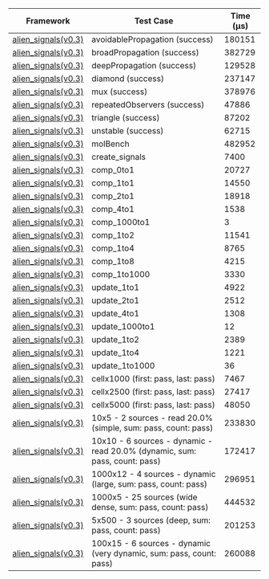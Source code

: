 | Framework | Test Case | Time (μs) |
| --- | --- | --- |
| [alien_signals(v0.3)](https://github.com/medz/alien-signals-dart) | avoidablePropagation (success) | 180151 |
| [alien_signals(v0.3)](https://github.com/medz/alien-signals-dart) | broadPropagation (success) | 382729 |
| [alien_signals(v0.3)](https://github.com/medz/alien-signals-dart) | deepPropagation (success) | 129528 |
| [alien_signals(v0.3)](https://github.com/medz/alien-signals-dart) | diamond (success) | 237147 |
| [alien_signals(v0.3)](https://github.com/medz/alien-signals-dart) | mux (success) | 378976 |
| [alien_signals(v0.3)](https://github.com/medz/alien-signals-dart) | repeatedObservers (success) | 47886 |
| [alien_signals(v0.3)](https://github.com/medz/alien-signals-dart) | triangle (success) | 87202 |
| [alien_signals(v0.3)](https://github.com/medz/alien-signals-dart) | unstable (success) | 62715 |
| [alien_signals(v0.3)](https://github.com/medz/alien-signals-dart) | molBench | 482952 |
| [alien_signals(v0.3)](https://github.com/medz/alien-signals-dart) | create_signals | 7400 |
| [alien_signals(v0.3)](https://github.com/medz/alien-signals-dart) | comp_0to1 | 20727 |
| [alien_signals(v0.3)](https://github.com/medz/alien-signals-dart) | comp_1to1 | 14550 |
| [alien_signals(v0.3)](https://github.com/medz/alien-signals-dart) | comp_2to1 | 18918 |
| [alien_signals(v0.3)](https://github.com/medz/alien-signals-dart) | comp_4to1 | 1538 |
| [alien_signals(v0.3)](https://github.com/medz/alien-signals-dart) | comp_1000to1 | 3 |
| [alien_signals(v0.3)](https://github.com/medz/alien-signals-dart) | comp_1to2 | 11541 |
| [alien_signals(v0.3)](https://github.com/medz/alien-signals-dart) | comp_1to4 | 8765 |
| [alien_signals(v0.3)](https://github.com/medz/alien-signals-dart) | comp_1to8 | 4215 |
| [alien_signals(v0.3)](https://github.com/medz/alien-signals-dart) | comp_1to1000 | 3330 |
| [alien_signals(v0.3)](https://github.com/medz/alien-signals-dart) | update_1to1 | 4922 |
| [alien_signals(v0.3)](https://github.com/medz/alien-signals-dart) | update_2to1 | 2512 |
| [alien_signals(v0.3)](https://github.com/medz/alien-signals-dart) | update_4to1 | 1308 |
| [alien_signals(v0.3)](https://github.com/medz/alien-signals-dart) | update_1000to1 | 12 |
| [alien_signals(v0.3)](https://github.com/medz/alien-signals-dart) | update_1to2 | 2389 |
| [alien_signals(v0.3)](https://github.com/medz/alien-signals-dart) | update_1to4 | 1221 |
| [alien_signals(v0.3)](https://github.com/medz/alien-signals-dart) | update_1to1000 | 36 |
| [alien_signals(v0.3)](https://github.com/medz/alien-signals-dart) | cellx1000 (first: pass, last: pass) | 7467 |
| [alien_signals(v0.3)](https://github.com/medz/alien-signals-dart) | cellx2500 (first: pass, last: pass) | 27417 |
| [alien_signals(v0.3)](https://github.com/medz/alien-signals-dart) | cellx5000 (first: pass, last: pass) | 48050 |
| [alien_signals(v0.3)](https://github.com/medz/alien-signals-dart) | 10x5 - 2 sources - read 20.0% (simple, sum: pass, count: pass) | 233830 |
| [alien_signals(v0.3)](https://github.com/medz/alien-signals-dart) | 10x10 - 6 sources - dynamic - read 20.0% (dynamic, sum: pass, count: pass) | 172417 |
| [alien_signals(v0.3)](https://github.com/medz/alien-signals-dart) | 1000x12 - 4 sources - dynamic (large, sum: pass, count: pass) | 296951 |
| [alien_signals(v0.3)](https://github.com/medz/alien-signals-dart) | 1000x5 - 25 sources (wide dense, sum: pass, count: pass) | 444532 |
| [alien_signals(v0.3)](https://github.com/medz/alien-signals-dart) | 5x500 - 3 sources (deep, sum: pass, count: pass) | 201253 |
| [alien_signals(v0.3)](https://github.com/medz/alien-signals-dart) | 100x15 - 6 sources - dynamic (very dynamic, sum: pass, count: pass) | 260088 |

